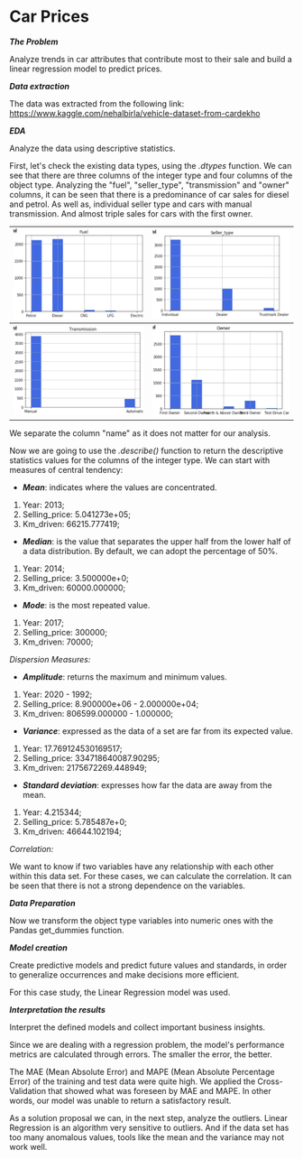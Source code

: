 # Car Prices

**_The Problem_**

Analyze trends in car attributes that contribute most to their sale and build a linear regression model to predict prices.

**_Data extraction_**

The data was extracted from the following link: https://www.kaggle.com/nehalbirla/vehicle-dataset-from-cardekho

**_EDA_**

Analyze the data using descriptive statistics.

First, let's check the existing data types, using the _.dtypes_ function. We can see that there are three columns of the integer type and four columns of the object type.
Analyzing the "fuel", "seller_type", "transmission" and "owner" columns, it can be seen that there is a predominance of car sales for diesel and petrol. As well as, individual seller type and cars with manual transmission. And almost triple sales for cars with the first owner.

| ![](/Graphics/Fuel.png) | ![](./Graphics/Seller_type.png) |
|:-:|:-:|
| ![](/Graphics/Transmission.png) | ![](./Graphics/Owner.png) |

We separate the column "name" as it does not matter for our analysis.

Now we are going to use the _.describe()_ function to return the descriptive statistics values for the columns of the integer type. We can start with measures of central tendency:

- **_Mean_**: indicates where the values are concentrated. 

1. Year: 2013;
2. Selling_price: 5.041273e+05;
3. Km_driven: 66215.777419;

- **_Median_**: is the value that separates the upper half from the lower half of a data distribution. By default, we can adopt the percentage of 50%.

1. Year: 2014;
2. Selling_price: 3.500000e+0;
3. Km_driven: 60000.000000;

- **_Mode_**: is the most repeated value.

1. Year: 2017;
2. Selling_price: 300000;
3. Km_driven: 70000;

_Dispersion Measures:_

- **_Amplitude_**: returns the maximum and minimum values.

1. Year: 2020 - 1992;
2. Selling_price: 8.900000e+06 - 2.000000e+04;
3. Km_driven: 806599.000000 - 1.000000;

- **_Variance_**: expressed as the data of a set are far from its expected value.

1. Year: 17.769124530169517;
2. Selling_price: 334718640087.90295;
3. Km_driven: 2175672269.448949;

- **_Standard deviation_**: expresses how far the data are away from the mean.

1. Year: 4.215344;
2. Selling_price: 5.785487e+0;
3. Km_driven: 46644.102194;

 _Correlation:_

We want to know if two variables have any relationship with each other within this data set. For these cases, we can calculate the correlation. It can be seen that there is not a strong dependence on the variables.

**_Data Preparation_**

Now we transform the object type variables into numeric ones with the Pandas get_dummies function.


**_Model creation_**

Create predictive models and predict future values and standards, in order to generalize occurrences and make decisions more efficient.

For this case study, the Linear Regression model was used.


**_Interpretation the results_**

Interpret the defined models and collect important business insights.

Since we are dealing with a regression problem, the model's performance metrics are calculated through errors. The smaller the error, the better.

The MAE (Mean Absolute Error) and MAPE (Mean Absolute Percentage Error) of the training and test data were quite high. We applied the Cross-Validation that showed what was foreseen by MAE and MAPE. In other words, our model was unable to return a satisfactory result. 

As a solution proposal we can, in the next step, analyze the outliers. Linear Regression is an algorithm very sensitive to outliers. And if the data set has too many anomalous values, tools like the mean and the variance may not work well.


